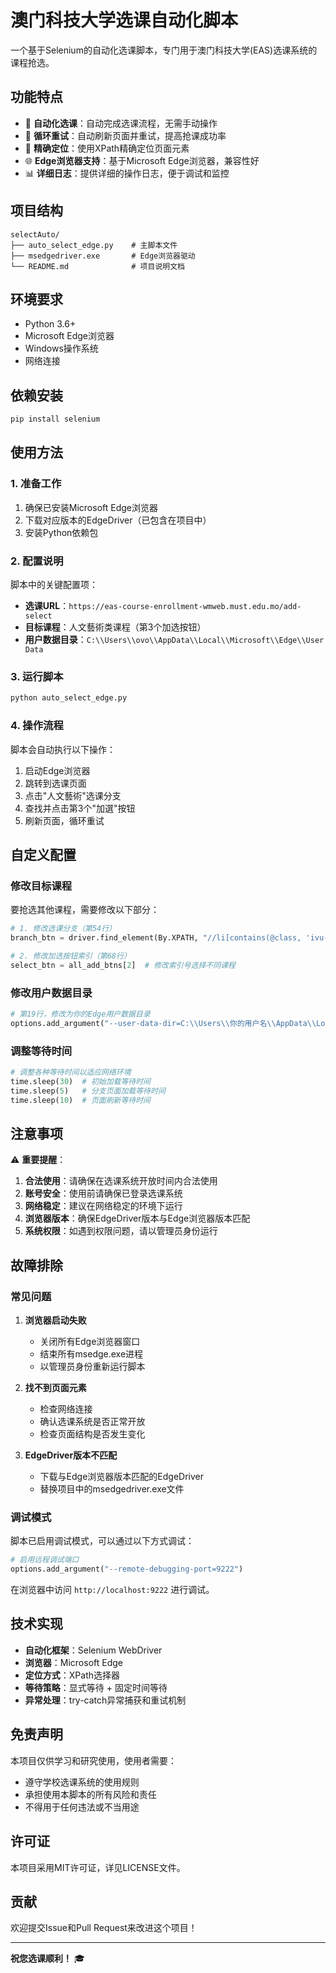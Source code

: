 # 澳门科技大学选课自动化脚本

一个基于Selenium的自动化选课脚本，专门用于澳门科技大学(EAS)选课系统的课程抢选。

## 功能特点

- 🚀 **自动化选课**：自动完成选课流程，无需手动操作
- 🔄 **循环重试**：自动刷新页面并重试，提高抢课成功率
- 🎯 **精确定位**：使用XPath精确定位页面元素
- 🌐 **Edge浏览器支持**：基于Microsoft Edge浏览器，兼容性好
- 📊 **详细日志**：提供详细的操作日志，便于调试和监控

## 项目结构

```
selectAuto/
├── auto_select_edge.py    # 主脚本文件
├── msedgedriver.exe       # Edge浏览器驱动
└── README.md              # 项目说明文档
```

## 环境要求

- Python 3.6+
- Microsoft Edge浏览器
- Windows操作系统
- 网络连接

## 依赖安装

```bash
pip install selenium
```

## 使用方法

### 1. 准备工作

1. 确保已安装Microsoft Edge浏览器
2. 下载对应版本的EdgeDriver（已包含在项目中）
3. 安装Python依赖包

### 2. 配置说明

脚本中的关键配置项：

- **选课URL**：`https://eas-course-enrollment-wmweb.must.edu.mo/add-select`
- **目标课程**：人文藝術类课程（第3个加选按钮）
- **用户数据目录**：`C:\\Users\\ovo\\AppData\\Local\\Microsoft\\Edge\\User Data`

### 3. 运行脚本

```bash
python auto_select_edge.py
```

### 4. 操作流程

脚本会自动执行以下操作：

1. 启动Edge浏览器
2. 跳转到选课页面
3. 点击"人文藝術"选课分支
4. 查找并点击第3个"加選"按钮
5. 刷新页面，循环重试

## 自定义配置

### 修改目标课程

要抢选其他课程，需要修改以下部分：

```python
# 1. 修改选课分支（第54行）
branch_btn = driver.find_element(By.XPATH, "//li[contains(@class, 'ivu-menu-item')]//span[contains(text(), '人文藝術')]")

# 2. 修改加选按钮索引（第68行）
select_btn = all_add_btns[2]  # 修改索引号选择不同课程
```

### 修改用户数据目录

```python
# 第19行，修改为你的Edge用户数据目录
options.add_argument("--user-data-dir=C:\\Users\\你的用户名\\AppData\\Local\\Microsoft\\Edge\\User Data")
```

### 调整等待时间

```python
# 调整各种等待时间以适应网络环境
time.sleep(30)  # 初始加载等待时间
time.sleep(5)   # 分支页面加载等待时间
time.sleep(10)  # 页面刷新等待时间
```

## 注意事项

⚠️ **重要提醒**：

1. **合法使用**：请确保在选课系统开放时间内合法使用
2. **账号安全**：使用前请确保已登录选课系统
3. **网络稳定**：建议在网络稳定的环境下运行
4. **浏览器版本**：确保EdgeDriver版本与Edge浏览器版本匹配
5. **系统权限**：如遇到权限问题，请以管理员身份运行

## 故障排除

### 常见问题

1. **浏览器启动失败**
   - 关闭所有Edge浏览器窗口
   - 结束所有msedge.exe进程
   - 以管理员身份重新运行脚本

2. **找不到页面元素**
   - 检查网络连接
   - 确认选课系统是否正常开放
   - 检查页面结构是否发生变化

3. **EdgeDriver版本不匹配**
   - 下载与Edge浏览器版本匹配的EdgeDriver
   - 替换项目中的msedgedriver.exe文件

### 调试模式

脚本已启用调试模式，可以通过以下方式调试：

```python
# 启用远程调试端口
options.add_argument("--remote-debugging-port=9222")
```

在浏览器中访问 `http://localhost:9222` 进行调试。

## 技术实现

- **自动化框架**：Selenium WebDriver
- **浏览器**：Microsoft Edge
- **定位方式**：XPath选择器
- **等待策略**：显式等待 + 固定时间等待
- **异常处理**：try-catch异常捕获和重试机制

## 免责声明

本项目仅供学习和研究使用，使用者需要：

- 遵守学校选课系统的使用规则
- 承担使用本脚本的所有风险和责任
- 不得用于任何违法或不当用途

## 许可证

本项目采用MIT许可证，详见LICENSE文件。

## 贡献

欢迎提交Issue和Pull Request来改进这个项目！

---

**祝您选课顺利！** 🎓
